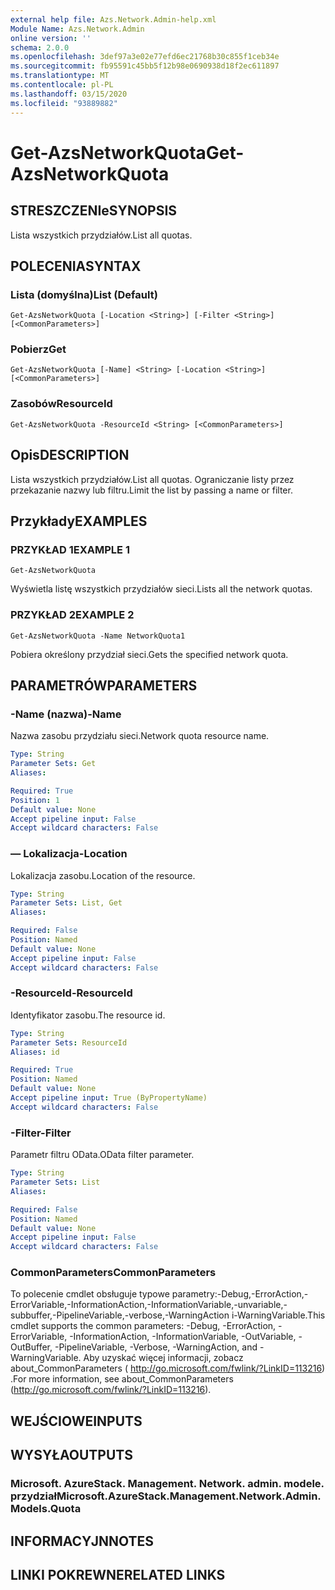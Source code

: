 ```yaml
---
external help file: Azs.Network.Admin-help.xml
Module Name: Azs.Network.Admin
online version: ''
schema: 2.0.0
ms.openlocfilehash: 3def97a3e02e77efd6ec21768b30c855f1ceb34e
ms.sourcegitcommit: fb95591c45bb5f12b98e0690938d18f2ec611897
ms.translationtype: MT
ms.contentlocale: pl-PL
ms.lasthandoff: 03/15/2020
ms.locfileid: "93889882"
---
```

# <span data-ttu-id="da9bf-101">Get-AzsNetworkQuota</span><span class="sxs-lookup"><span data-stu-id="da9bf-101">Get-AzsNetworkQuota</span></span>

## <span data-ttu-id="da9bf-102">STRESZCZENIe</span><span class="sxs-lookup"><span data-stu-id="da9bf-102">SYNOPSIS</span></span>
<span data-ttu-id="da9bf-103">Lista wszystkich przydziałów.</span><span class="sxs-lookup"><span data-stu-id="da9bf-103">List all quotas.</span></span>

## <span data-ttu-id="da9bf-104">POLECENIA</span><span class="sxs-lookup"><span data-stu-id="da9bf-104">SYNTAX</span></span>

### <span data-ttu-id="da9bf-105">Lista (domyślna)</span><span class="sxs-lookup"><span data-stu-id="da9bf-105">List (Default)</span></span>
```
Get-AzsNetworkQuota [-Location <String>] [-Filter <String>] [<CommonParameters>]
```

### <span data-ttu-id="da9bf-106">Pobierz</span><span class="sxs-lookup"><span data-stu-id="da9bf-106">Get</span></span>
```
Get-AzsNetworkQuota [-Name] <String> [-Location <String>] [<CommonParameters>]
```

### <span data-ttu-id="da9bf-107">Zasobów</span><span class="sxs-lookup"><span data-stu-id="da9bf-107">ResourceId</span></span>
```
Get-AzsNetworkQuota -ResourceId <String> [<CommonParameters>]
```

## <span data-ttu-id="da9bf-108">Opis</span><span class="sxs-lookup"><span data-stu-id="da9bf-108">DESCRIPTION</span></span>
<span data-ttu-id="da9bf-109">Lista wszystkich przydziałów.</span><span class="sxs-lookup"><span data-stu-id="da9bf-109">List all quotas.</span></span>
<span data-ttu-id="da9bf-110">Ograniczanie listy przez przekazanie nazwy lub filtru.</span><span class="sxs-lookup"><span data-stu-id="da9bf-110">Limit the list by passing a name or filter.</span></span>

## <span data-ttu-id="da9bf-111">Przykłady</span><span class="sxs-lookup"><span data-stu-id="da9bf-111">EXAMPLES</span></span>

### <span data-ttu-id="da9bf-112">PRZYKŁAD 1</span><span class="sxs-lookup"><span data-stu-id="da9bf-112">EXAMPLE 1</span></span>
```
Get-AzsNetworkQuota
```

<span data-ttu-id="da9bf-113">Wyświetla listę wszystkich przydziałów sieci.</span><span class="sxs-lookup"><span data-stu-id="da9bf-113">Lists all the  network quotas.</span></span>

### <span data-ttu-id="da9bf-114">PRZYKŁAD 2</span><span class="sxs-lookup"><span data-stu-id="da9bf-114">EXAMPLE 2</span></span>
```
Get-AzsNetworkQuota -Name NetworkQuota1
```

<span data-ttu-id="da9bf-115">Pobiera określony przydział sieci.</span><span class="sxs-lookup"><span data-stu-id="da9bf-115">Gets the specified network quota.</span></span>

## <span data-ttu-id="da9bf-116">PARAMETRÓW</span><span class="sxs-lookup"><span data-stu-id="da9bf-116">PARAMETERS</span></span>

### <span data-ttu-id="da9bf-117">-Name (nazwa)</span><span class="sxs-lookup"><span data-stu-id="da9bf-117">-Name</span></span>
<span data-ttu-id="da9bf-118">Nazwa zasobu przydziału sieci.</span><span class="sxs-lookup"><span data-stu-id="da9bf-118">Network quota resource name.</span></span>

```yaml
Type: String
Parameter Sets: Get
Aliases:

Required: True
Position: 1
Default value: None
Accept pipeline input: False
Accept wildcard characters: False
```

### <span data-ttu-id="da9bf-119">— Lokalizacja</span><span class="sxs-lookup"><span data-stu-id="da9bf-119">-Location</span></span>
<span data-ttu-id="da9bf-120">Lokalizacja zasobu.</span><span class="sxs-lookup"><span data-stu-id="da9bf-120">Location of the resource.</span></span>

```yaml
Type: String
Parameter Sets: List, Get
Aliases:

Required: False
Position: Named
Default value: None
Accept pipeline input: False
Accept wildcard characters: False
```

### <span data-ttu-id="da9bf-121">-ResourceId</span><span class="sxs-lookup"><span data-stu-id="da9bf-121">-ResourceId</span></span>
<span data-ttu-id="da9bf-122">Identyfikator zasobu.</span><span class="sxs-lookup"><span data-stu-id="da9bf-122">The resource id.</span></span>

```yaml
Type: String
Parameter Sets: ResourceId
Aliases: id

Required: True
Position: Named
Default value: None
Accept pipeline input: True (ByPropertyName)
Accept wildcard characters: False
```

### <span data-ttu-id="da9bf-123">-Filter</span><span class="sxs-lookup"><span data-stu-id="da9bf-123">-Filter</span></span>
<span data-ttu-id="da9bf-124">Parametr filtru OData.</span><span class="sxs-lookup"><span data-stu-id="da9bf-124">OData filter parameter.</span></span>

```yaml
Type: String
Parameter Sets: List
Aliases:

Required: False
Position: Named
Default value: None
Accept pipeline input: False
Accept wildcard characters: False
```

### <span data-ttu-id="da9bf-125">CommonParameters</span><span class="sxs-lookup"><span data-stu-id="da9bf-125">CommonParameters</span></span>
<span data-ttu-id="da9bf-126">To polecenie cmdlet obsługuje typowe parametry:-Debug,-ErrorAction,-ErrorVariable,-InformationAction,-InformationVariable,-unvariable,-subbuffer,-PipelineVariable,-verbose,-WarningAction i-WarningVariable.</span><span class="sxs-lookup"><span data-stu-id="da9bf-126">This cmdlet supports the common parameters: -Debug, -ErrorAction, -ErrorVariable, -InformationAction, -InformationVariable, -OutVariable, -OutBuffer, -PipelineVariable, -Verbose, -WarningAction, and -WarningVariable.</span></span> <span data-ttu-id="da9bf-127">Aby uzyskać więcej informacji, zobacz about_CommonParameters ( http://go.microsoft.com/fwlink/?LinkID=113216) .</span><span class="sxs-lookup"><span data-stu-id="da9bf-127">For more information, see about_CommonParameters (http://go.microsoft.com/fwlink/?LinkID=113216).</span></span>

## <span data-ttu-id="da9bf-128">WEJŚCIOWE</span><span class="sxs-lookup"><span data-stu-id="da9bf-128">INPUTS</span></span>

## <span data-ttu-id="da9bf-129">WYSYŁA</span><span class="sxs-lookup"><span data-stu-id="da9bf-129">OUTPUTS</span></span>

### <span data-ttu-id="da9bf-130">Microsoft. AzureStack. Management. Network. admin. modele. przydział</span><span class="sxs-lookup"><span data-stu-id="da9bf-130">Microsoft.AzureStack.Management.Network.Admin.Models.Quota</span></span>

## <span data-ttu-id="da9bf-131">INFORMACYJN</span><span class="sxs-lookup"><span data-stu-id="da9bf-131">NOTES</span></span>

## <span data-ttu-id="da9bf-132">LINKI POKREWNE</span><span class="sxs-lookup"><span data-stu-id="da9bf-132">RELATED LINKS</span></span>
